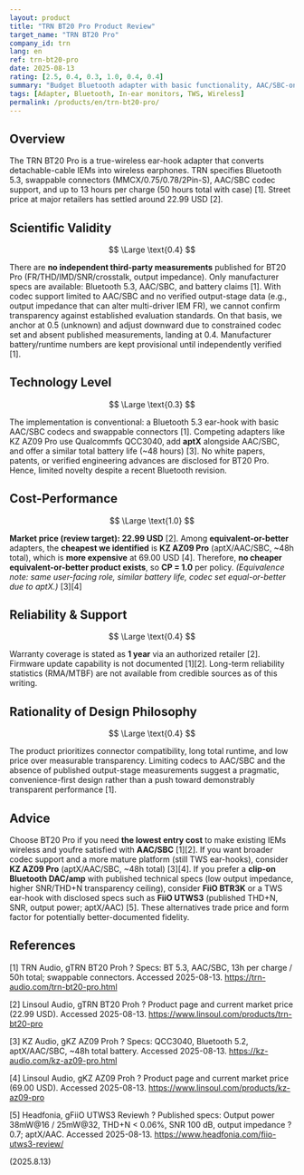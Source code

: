 ```yaml
---
layout: product
title: "TRN BT20 Pro Product Review"
target_name: "TRN BT20 Pro"
company_id: trn
lang: en
ref: trn-bt20-pro
date: 2025-08-13
rating: [2.5, 0.4, 0.3, 1.0, 0.4, 0.4]
summary: "Budget Bluetooth adapter with basic functionality, AAC/SBC-only codec support, and no published third-party audio measurements."
tags: [Adapter, Bluetooth, In-ear monitors, TWS, Wireless]
permalink: /products/en/trn-bt20-pro/
---
```

## Overview

The TRN BT20 Pro is a true-wireless ear-hook adapter that converts detachable-cable IEMs into wireless earphones. TRN specifies Bluetooth 5.3, swappable connectors (MMCX/0.75/0.78/2Pin-S), AAC/SBC codec support, and up to 13 hours per charge (50 hours total with case) [1]. Street price at major retailers has settled around 22.99 USD [2].

## Scientific Validity

$$ \Large \text{0.4} $$

There are **no independent third-party measurements** published for BT20 Pro (FR/THD/IMD/SNR/crosstalk, output impedance). Only manufacturer specs are available: Bluetooth 5.3, AAC/SBC, and battery claims [1]. With codec support limited to AAC/SBC and no verified output-stage data (e.g., output impedance that can alter multi-driver IEM FR), we cannot confirm transparency against established evaluation standards. On that basis, we anchor at 0.5 (unknown) and adjust downward due to constrained codec set and absent published measurements, landing at 0.4. Manufacturer battery/runtime numbers are kept provisional until independently verified [1].

## Technology Level

$$ \Large \text{0.3} $$

The implementation is conventional: a Bluetooth 5.3 ear-hook with basic AAC/SBC codecs and swappable connectors [1]. Competing adapters like KZ AZ09 Pro use Qualcommfs QCC3040, add **aptX** alongside AAC/SBC, and offer a similar total battery life (~48 hours) [3]. No white papers, patents, or verified engineering advances are disclosed for BT20 Pro. Hence, limited novelty despite a recent Bluetooth revision.

## Cost-Performance

$$ \Large \text{1.0} $$

**Market price (review target): 22.99 USD** [2]. Among **equivalent-or-better** adapters, the **cheapest we identified** is **KZ AZ09 Pro** (aptX/AAC/SBC, ~48h total), which is **more expensive** at 69.00 USD [4]. Therefore, **no cheaper equivalent-or-better product exists**, so **CP = 1.0** per policy. *(Equivalence note: same user-facing role, similar battery life, codec set equal-or-better due to aptX.)* [3][4]

## Reliability & Support

$$ \Large \text{0.4} $$

Warranty coverage is stated as **1 year** via an authorized retailer [2]. Firmware update capability is not documented [1][2]. Long-term reliability statistics (RMA/MTBF) are not available from credible sources as of this writing.

## Rationality of Design Philosophy

$$ \Large \text{0.4} $$

The product prioritizes connector compatibility, long total runtime, and low price over measurable transparency. Limiting codecs to AAC/SBC and the absence of published output-stage measurements suggest a pragmatic, convenience-first design rather than a push toward demonstrably transparent performance [1].

## Advice

Choose BT20 Pro if you need **the lowest entry cost** to make existing IEMs wireless and youfre satisfied with **AAC/SBC** [1][2]. If you want broader codec support and a more mature platform (still TWS ear-hooks), consider **KZ AZ09 Pro** (aptX/AAC/SBC, ~48h total) [3][4]. If you prefer a **clip-on Bluetooth DAC/amp** with published technical specs (low output impedance, higher SNR/THD+N transparency ceiling), consider **FiiO BTR3K** or a TWS ear-hook with disclosed specs such as **FiiO UTWS3** (published THD+N, SNR, output power; aptX/AAC) [5]. These alternatives trade price and form factor for potentially better-documented fidelity.

## References

[1] TRN Audio, gTRN BT20 Proh ? Specs: BT 5.3, AAC/SBC, 13h per charge / 50h total; swappable connectors. Accessed 2025-08-13. https://trn-audio.com/trn-bt20-pro.html

[2] Linsoul Audio, gTRN BT20 Proh ? Product page and current market price (22.99 USD). Accessed 2025-08-13. https://www.linsoul.com/products/trn-bt20-pro

[3] KZ Audio, gKZ AZ09 Proh ? Specs: QCC3040, Bluetooth 5.2, aptX/AAC/SBC, ~48h total battery. Accessed 2025-08-13. https://kz-audio.com/kz-az09-pro.html

[4] Linsoul Audio, gKZ AZ09 Proh ? Product page and current market price (69.00 USD). Accessed 2025-08-13. https://www.linsoul.com/products/kz-az09-pro

[5] Headfonia, gFiiO UTWS3 Reviewh ? Published specs: Output power 38mW@16 / 25mW@32, THD+N < 0.06%, SNR 100 dB, output impedance ?0.7; aptX/AAC. Accessed 2025-08-13. https://www.headfonia.com/fiio-utws3-review/
  
(2025.8.13)

